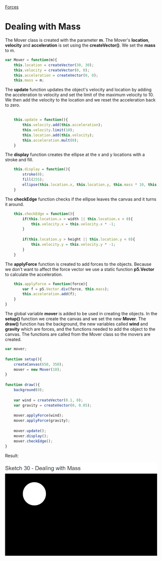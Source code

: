 [Forces](../)

# Dealing with Mass

The Mover class is created with the parameter **m**. The Mover's **location**, **velocity** and **acceleration** is set using the **createVector()**. We set the **mass** to m.

```js
var Mover = function(m){
    this.location = createVector(30, 30);
    this.velocity = createVector(0, 0);
    this.acceleration = createVector(0, 0);
    this.mass = m;
```
The **update** function updates the object's velocity and location by adding the acceleration to velocity and set the limit of the maximum velocity to 10. We then add the velocity to the location and we reset the acceleration back to zero.

```js

    this.update = function(){
        this.velocity.add(this.acceleration);
        this.velocity.limit(10);
        this.location.add(this.velocity);
        this.acceleration.mult(0);
    }
```
The **display** function creates the ellipse at the x and y locations with a stroke and fill.

```js
    this.display = function(){
        stroke(0);
        fill(255);
        ellipse(this.location.x, this.location.y, this.mass * 10, this.mass * 10);
    }
```
The **checkEdge** function checks if the ellipse leaves the canvas and it turns it around.

```js
    this.checkEdge = function(){
        if(this.location.x > width || this.location.x < 0){
            this.velocity.x = this.velocity.x * -1;
        }

        if(this.location.y > height || this.location.y < 0){
            this.velocity.y = this.velocity.y * -1;
        }
    }
```
The **applyForce** function is created to add forces to the objects. Because we don't want to affect the force vector we use a static function **p5.Vector** to calculate the acceleration.

```js
    this.applyForce = function(force){
        var f = p5.Vector.div(force, this.mass);
        this.acceleration.add(f);
    }
}
```
The global variable **mover** is added to be used in creating the objects. In the **setup()** function we create the canvas and we set the new **Mover**. The **draw()** function has the background, the new variables called **wind** and **gravity** which are forces, and the functions needed to add the object to the canvas. The functions are called from the Mover class so the movers are created.

```js
var mover;

function setup(){
    createCanvas(650, 350);
    mover = new Mover(10);
}

function draw(){
    background(0);

    var wind = createVector(0.1, 0);
    var gravity = createVector(0, 0.05);

    mover.applyForce(wind);
    mover.applyForce(gravity);

    mover.update();
    mover.display();
    mover.checkEdge();
}
```

Result:

![Mass](img/Sketch30.PNG?raw=true " Mass")
